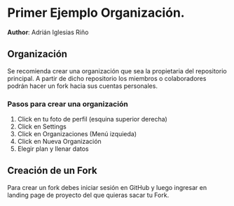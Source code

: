 # Primer Ejemplo Organización.

**Author**: Adrián Iglesias Riño

## Organización

Se recomienda crear una organización que sea la propietaria del repositorio principal. A partir de dicho repositorio los miembros o colaboradores podrán hacer un fork hacia sus cuentas personales.

### Pasos para crear una organización

1. Click en tu foto de perfil (esquina superior derecha)
2. Click en Settings
3. Click en Organizaciones (Menú izquieda)
4. Click en Nueva Organización
5. Elegir plan y llenar datos

## Creación de un Fork

Para crear un fork debes iniciar sesión en GitHub y luego ingresar en landing page de proyecto del que quieras sacar tu Fork.